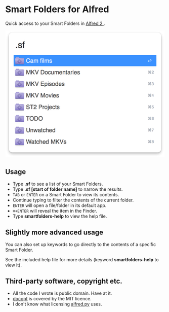 # Smart Folders for Alfred #

Quick access to your Smart Folders in [Alfred 2 ](http://www.alfredapp.com/).

![](img/screenshot-1.png "Alfred Smart Folders")

## Usage ##

* Type **.sf** to see a list of your Smart Folders.
* Type **.sf [start of folder name]** to narrow the results.
* `TAB` or `ENTER` on a Smart Folder to view its contents.
* Continue typing to filter the contents of the current folder.
* `ENTER` will open a file/folder in its default app.
* `⌘+ENTER` will reveal the item in the Finder.
* Type **smartfolders-help** to view the help file.


## Slightly more advanced usage ##

You can also set up keywords to go directly to the contents of a specific Smart Folder.

See the included help file for more details (keyword **smartfolders-help** to view it).

## Third-party software, copyright etc. ##

* All the code I wrote is public domain. Have at it.
* [docopt](http://docopt.org/) is covered by the MIT licence.
* I don't know what licensing [alfred.py](https://github.com/nikipore/alfred-python) uses.